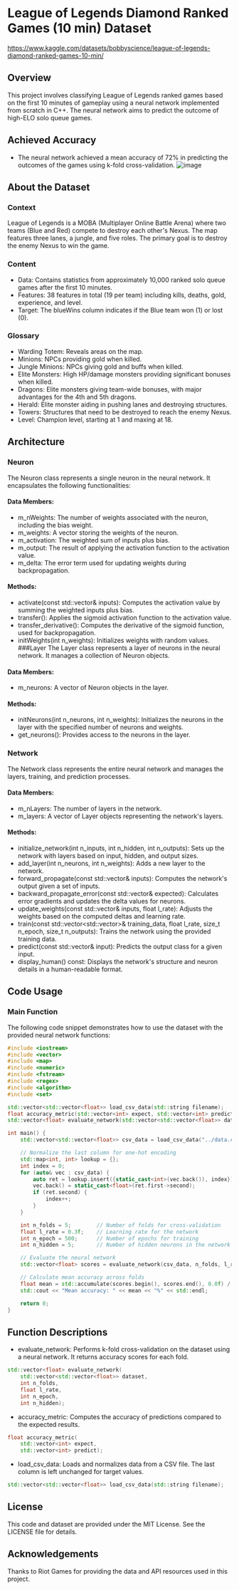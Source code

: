 # League of Legends Diamond Ranked Games (10 min) Dataset
https://www.kaggle.com/datasets/bobbyscience/league-of-legends-diamond-ranked-games-10-min/
## Overview
This project involves classifying League of Legends ranked games based on the first 10 minutes of gameplay using a neural network implemented from scratch in C++. The neural network aims to predict the outcome of high-ELO solo queue games.
## Achieved Accuracy
- The neural network achieved a mean accuracy of 72% in predicting the outcomes of the games using k-fold cross-validation.
  ![image](https://github.com/zainmo11/Lol-win-prediction/assets/89034348/6e769a85-8b9c-4617-b50d-a8111c502a9d)

## About the Dataset
### Context
League of Legends is a MOBA (Multiplayer Online Battle Arena) where two teams (Blue and Red) compete to destroy each other's Nexus. The map features three lanes, a jungle, and five roles. The primary goal is to destroy the enemy Nexus to win the game.

### Content
- Data: Contains statistics from approximately 10,000 ranked solo queue games after the first 10 minutes.
- Features: 38 features in total (19 per team) including kills, deaths, gold, experience, and level.
- Target: The blueWins column indicates if the Blue team won (1) or lost (0).
### Glossary
- Warding Totem: Reveals areas on the map.
- Minions: NPCs providing gold when killed.
- Jungle Minions: NPCs giving gold and buffs when killed.
- Elite Monsters: High HP/damage monsters providing significant bonuses when killed.
- Dragons: Elite monsters giving team-wide bonuses, with major advantages for the 4th and 5th dragons.
- Herald: Elite monster aiding in pushing lanes and destroying structures.
- Towers: Structures that need to be destroyed to reach the enemy Nexus.
- Level: Champion level, starting at 1 and maxing at 18.
## Architecture
### Neuron
The Neuron class represents a single neuron in the neural network. It encapsulates the following functionalities:

#### Data Members:

- m_nWeights: The number of weights associated with the neuron, including the bias weight.
- m_weights: A vector storing the weights of the neuron.
- m_activation: The weighted sum of inputs plus bias.
- m_output: The result of applying the activation function to the activation value.
- m_delta: The error term used for updating weights during backpropagation.
#### Methods:

- activate(const std::vector<float>& inputs): Computes the activation value by summing the weighted inputs plus bias.
- transfer(): Applies the sigmoid activation function to the activation value.
- transfer_derivative(): Computes the derivative of the sigmoid function, used for backpropagation.
- initWeights(int n_weights): Initializes weights with random values.
###Layer
The Layer class represents a layer of neurons in the neural network. It manages a collection of Neuron objects.

#### Data Members:

- m_neurons: A vector of Neuron objects in the layer.
#### Methods:

- initNeurons(int n_neurons, int n_weights): Initializes the neurons in the layer with the specified number of neurons and weights.
- get_neurons(): Provides access to the neurons in the layer.
### Network
The Network class represents the entire neural network and manages the layers, training, and prediction processes.

#### Data Members:

- m_nLayers: The number of layers in the network.
- m_layers: A vector of Layer objects representing the network's layers.
#### Methods:

- initialize_network(int n_inputs, int n_hidden, int n_outputs): Sets up the network with layers based on input, hidden, and output sizes.
- add_layer(int n_neurons, int n_weights): Adds a new layer to the network.
- forward_propagate(const std::vector<float>& inputs): Computes the network's output given a set of inputs.
- backward_propagate_error(const std::vector<float>& expected): Calculates error gradients and updates the delta values for neurons.
- update_weights(const std::vector<float>& inputs, float l_rate): Adjusts the weights based on the computed deltas and learning rate.
- train(const std::vector<std::vector<float>>& training_data, float l_rate, size_t n_epoch, size_t n_outputs): Trains the network using the provided training data.
- predict(const std::vector<float>& input): Predicts the output class for a given input.
- display_human() const: Displays the network's structure and neuron details in a human-readable format.


## Code Usage
### Main Function
The following code snippet demonstrates how to use the dataset with the provided neural network functions:

``` cpp
#include <iostream>
#include <vector>
#include <map>
#include <numeric>
#include <fstream>
#include <regex>
#include <algorithm>
#include <set>

std::vector<std::vector<float>> load_csv_data(std::string filename);
float accuracy_metric(std::vector<int> expect, std::vector<int> predict);
std::vector<float> evaluate_network(std::vector<std::vector<float>> dataset, int n_folds, float l_rate, int n_epoch, int n_hidden);

int main() {
    std::vector<std::vector<float>> csv_data = load_csv_data("../data.csv");

    // Normalize the last column for one-hot encoding
    std::map<int, int> lookup = {};
    int index = 0;
    for (auto& vec : csv_data) {
        auto ret = lookup.insert({static_cast<int>(vec.back()), index});
        vec.back() = static_cast<float>(ret.first->second);
        if (ret.second) {
            index++;
        }
    }

    int n_folds = 5;        // Number of folds for cross-validation
    float l_rate = 0.3f;    // Learning rate for the network
    int n_epoch = 500;      // Number of epochs for training
    int n_hidden = 5;       // Number of hidden neurons in the network

    // Evaluate the neural network
    std::vector<float> scores = evaluate_network(csv_data, n_folds, l_rate, n_epoch, n_hidden);

    // Calculate mean accuracy across folds
    float mean = std::accumulate(scores.begin(), scores.end(), 0.0f) / scores.size();
    std::cout << "Mean accuracy: " << mean << "%" << std::endl;

    return 0;
}
```
## Function Descriptions
- evaluate_network: Performs k-fold cross-validation on the dataset using a neural network. It returns accuracy scores for each fold.

```cpp
std::vector<float> evaluate_network(
    std::vector<std::vector<float>> dataset,
    int n_folds,
    float l_rate,
    int n_epoch,
    int n_hidden);
```
- accuracy_metric: Computes the accuracy of predictions compared to the expected results.

```cpp
float accuracy_metric(
    std::vector<int> expect,
    std::vector<int> predict);
```
- load_csv_data: Loads and normalizes data from a CSV file. The last column is left unchanged for target values.

```cpp
std::vector<std::vector<float>> load_csv_data(std::string filename);
```
## License
This code and dataset are provided under the MIT License. See the LICENSE file for details.

## Acknowledgements
Thanks to Riot Games for providing the data and API resources used in this project.

